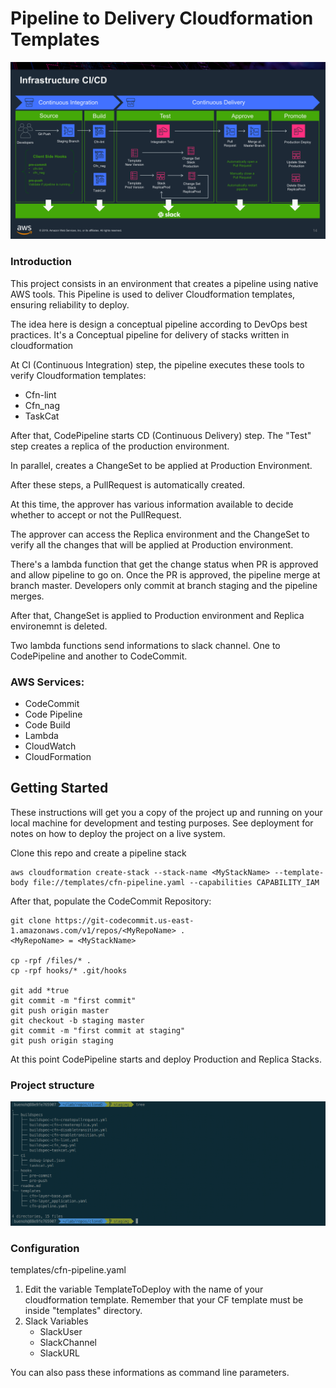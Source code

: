 # Pipeline to Delivery Cloudformation Templates

![Alt text](img.png?raw=true "Pipeline")



### Introduction


This project consists in an environment that creates a pipeline using native AWS tools. This Pipeline is used to deliver Cloudformation templates, ensuring reliability to deploy.

The idea here is design a conceptual pipeline according to DevOps best practices. It's a Conceptual pipeline for delivery of stacks written in cloudformation


At CI (Continuous Integration) step, the pipeline executes these tools to verify Cloudformation templates:
- Cfn-lint
- Cfn_nag
- TaskCat

After that, CodePipeline starts CD (Continuous Delivery) step. The "Test" step creates a replica of the production environment.

In parallel, creates a ChangeSet to be applied at Production Environment. 

After these steps, a PullRequest is automatically created. 

At this time, the approver has various information available to decide whether to accept or not the PullRequest.

The approver can access the Replica environment and the ChangeSet to verify all the changes that will be applied at Production environment.

There's a lambda function that get the change status when PR is approved and allow pipeline to go on.
Once the PR is approved, the pipeline merge at branch master. Developers only commit at branch staging and the pipeline merges. 

After that, ChangeSet is applied to Production environment and Replica environemnt is deleted. 

Two lambda functions send informations to slack channel. One to CodePipeline and another to CodeCommit.


### AWS Services:
- CodeCommit
- Code Pipeline
- Code Build
- Lambda
- CloudWatch
- CloudFormation


## Getting Started

These instructions will get you a copy of the project up and running on your local machine for development and testing purposes. See deployment for notes on how to deploy the project on a live system.

Clone this repo and create a pipeline stack
```
aws cloudformation create-stack --stack-name <MyStackName> --template-body file://templates/cfn-pipeline.yaml --capabilities CAPABILITY_IAM 
```

After that, populate the CodeCommit Repository:
```
git clone https://git-codecommit.us-east-1.amazonaws.com/v1/repos/<MyRepoName> .
<MyRepoName> = <MyStackName> 

cp -rpf /files/* .
cp -rpf hooks/* .git/hooks 

git add *true
git commit -m "first commit" 
git push origin master
git checkout -b staging master
git commit -m "first commit at staging" 
git push origin staging   
```

At this point CodePipeline starts and deploy Production and Replica Stacks.


### Project structure

![Screenshot](img03.png)
    
    
### Configuration
templates/cfn-pipeline.yaml

1) Edit the variable TemplateToDeploy with the name of your cloudformation template. Remember that your CF template must be inside "templates" directory.
2) Slack Variables
   - SlackUser
   - SlackChannel
   - SlackURL

You can also pass these informations as command line parameters.



